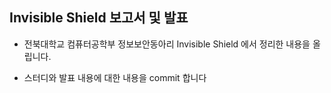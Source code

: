 ## Invisible Shield 보고서 및 발표

- 전북대학교 컴퓨터공학부 정보보안동아리 Invisible Shield 에서 정리한 내용을 올립니다.

- 스터디와 발표 내용에 대한 내용을 commit 합니다
